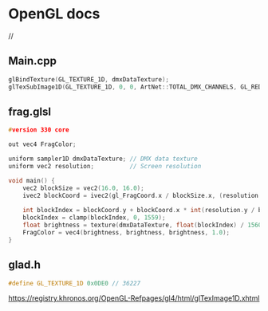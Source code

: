 # OpenGL docs

// 
## Main.cpp
```cpp
glBindTexture(GL_TEXTURE_1D, dmxDataTexture);
glTexSubImage1D(GL_TEXTURE_1D, 0, 0, ArtNet::TOTAL_DMX_CHANNELS, GL_RED, GL_FLOAT, dmxDataNormalized);
```

## frag.glsl
```cpp
#version 330 core

out vec4 FragColor;

uniform sampler1D dmxDataTexture; // DMX data texture
uniform vec2 resolution;          // Screen resolution

void main() {
	vec2 blockSize = vec2(16.0, 16.0);
	ivec2 blockCoord = ivec2(gl_FragCoord.x / blockSize.x, (resolution.y - gl_FragCoord.y) / blockSize.y);
	
	int blockIndex = blockCoord.y + blockCoord.x * int(resolution.y / blockSize.y);
	blockIndex = clamp(blockIndex, 0, 1559);
	float brightness = texture(dmxDataTexture, float(blockIndex) / 1560.0).r;
	FragColor = vec4(brightness, brightness, brightness, 1.0);
}
```

## glad.h
```c
#define GL_TEXTURE_1D 0x0DE0 // 36227
```

https://registry.khronos.org/OpenGL-Refpages/gl4/html/glTexImage1D.xhtml